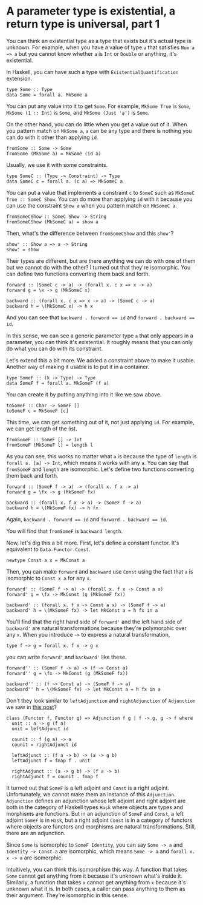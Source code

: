 # A parameter type is existential, a return type is universal, part 1

You can think an existential type as a type that exists but it's actual type is unknown. For example, when you have a value of type `a` that satisfies `Num a => a` but you cannot know whether `a` is `Int` or `Double` or anything, it's existential.

In Haskell, you can have such a type with `ExistentialQuantification` extension.

```
type Some :: Type
data Some = forall a. MkSome a
```

You can put any value into it to get `Some`. For example, `MkSome True` is `Some`, `MkSome (1 :: Int)` is `Some`, and `MkSome (Just 'a')` is `Some`.

On the other hand, you can do little when you get a value out of it. When you pattern match on `MkSome a`, `a` can be any type and there is nothing you can do with it other than applying `id`.

```
fromSome :: Some -> Some
fromSome (MkSome a) = MkSome (id a)
```

Usually, we use it with some constraints.

```
type SomeC :: (Type -> Constraint) -> Type
data SomeC c = forall a. (c a) => MkSomeC a
```

You can put a value that implements a constraint `c` to `SomeC` such as `MkSomeC True :: SomeC Show`. You can do more than applying `id` with it because you can use the constraint `Show a` when you pattern match on `MkSomeC a`.

```
fromSomeCShow :: SomeC Show -> String
fromSomeCShow (MkSomeC a) = show a
```

Then, what's the difference between `fromSomeCShow` and this `show'`?

```
show' :: Show a => a -> String
show' = show
```

Their types are different, but are there anything we can do with one of them but we cannot do with the other? I turned out that they're isomorphic. You can define two functions converting them back and forth.

```
forward :: (SomeC c -> a) -> (forall x. c x => x -> a)
forward g = \x -> g (MkSomeC x)

backward :: (forall x. c x => x -> a) -> (SomeC c -> a)
backward h = \(MkSomeC x) -> h x
```

And you can see that `backward . forword == id` and `forward . backward == id`.

In this sense, we can see a generic parameter type `a` that only appears in a parameter, you can think it's existential. It roughly means that you can only do what you can do with its constraint.

Let's extend this a bit more. We added a constraint above to make it usable. Another way of making it usable is to put it in a container.

```
type SomeF :: (k -> Type) -> Type
data SomeF f = forall a. MkSomeF (f a)
```

You can create it by putting anything into it like we saw above.

```
toSomeF :: Char -> SomeF []
toSomeF c = MkSomeF [c]
```

This time, we can get something out of it, not just applying `id`. For example, we can get length of the list.

```
fromSomeF :: SomeF [] -> Int
fromSomeF (MkSomeF l) = length l
```

As you can see, this works no matter what `a` is because the type of `length` is `forall a. [a] -> Int`, which means it works with any `a`. You can say that `fromSomeF` and `length` are isomorphic. Let's define two functions converting them back and forth.

```
forward :: (SomeF f -> a) -> (forall x. f x -> a)
forward g = \fx -> g (MkSomeF fx)

backward :: (forall x. f x -> a) -> (SomeF f -> a)
backward h = \(MkSomeF fx) -> h fx
```

Again, `backward . forward == id` and `forward . backward == id`.

You will find that `fromSomeF` is `backward length`.

Now, let's dig this a bit more. First, let's define a constant functor. It's equivalent to `Data.Functor.Const`.

```
newtype Const a x = MkConst a
```

Then, you can make `forward` and `backward` use `Const` using the fact that `a` is isomorphic to `Const x a` for any `x`.

```
forward' :: (SomeF f -> a) -> (forall x. f x -> Const a x)
forward' g = \fx -> MkConst (g (MkSomeF fx))

backward' :: (forall x. f x -> Const a x) -> (SomeF f -> a)
backward' h = \(MkSomeF fx) -> let MkConst a = h fx in a
```

You'll find that the right hand side of `forward'` and the left hand side of `backward'` are natural transformations because they're polymorphic over any `x`. When you introduce `~>` to express a natural transformation,

```
type f ~> g = forall x. f x -> g x
```

you can write `forward'` and `backward'` like these.

```
forward'' :: (SomeF f -> a) -> (f ~> Const a)
forward'' g = \fx -> MkConst (g (MkSomeF fx))

backward'' :: (f ~> Const a) -> (SomeF f -> a)
backward'' h = \(MkSomeF fx) -> let MkConst a = h fx in a
```

Don't they look similar to `leftAdjunction` and `rightAdjunction` of `Adjunction` we saw in [this post](../../2024/2/products_functions.html)?

```
class (Functor f, Functor g) => Adjunction f g | f -> g, g -> f where
  unit :: a -> g (f a)
  unit = leftAdjunct id

  counit :: f (g a) -> a
  counit = rightAdjunct id

  leftAdjunct :: (f a -> b) -> (a -> g b)
  leftAdjunct f = fmap f . unit

  rightAdjunct :: (a -> g b) -> (f a -> b)
  rightAdjunct f = counit . fmap f
```

It turned out that `SomeF` is a left adjoint and `Const` is a right adjoint. Unfortunately, we cannot make them an instance of this `Adjunction`. `Adjunction` defines an adjunction whose left adjoint and right adjoint are both in the category of Haskell types `Hask` where objects are types and morphisms are functions. But in an adjunction of `SomeF` and `Const`, a left adjoint `SomeF` is in `Hask`, but a right adjoint `Const` is in a category of functors where objects are functors and morphisms are natural transformations. Still, there are an adjunction.

Since `Some` is isomorphic to `SomeF Identity`, you can say `Some -> a` and `Identity ~> Const a` are isomorphic, which means `Some -> a` and `forall x. x -> a` are isomorphic.

Intuitively, you can think this isomorphism this way. A function that takes `Some` cannot get anything from it because it's unknown what's inside it. Similarly, a function that takes `x` cannot get anything from `x` because it's unknown what it is. In both cases, a caller can pass anything to them as their argument. They're isomorphic in this sense.
